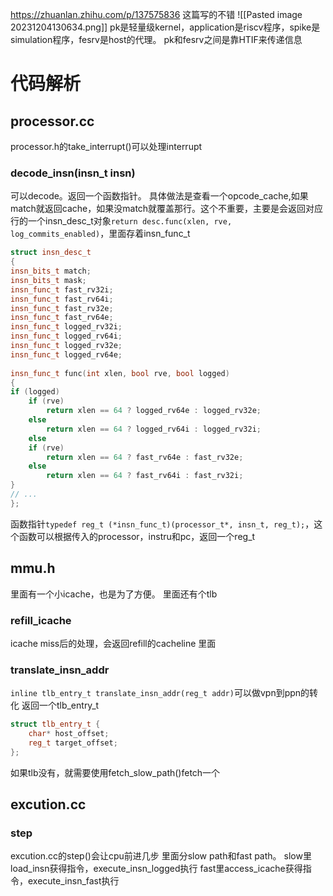 https://zhuanlan.zhihu.com/p/137575836 这篇写的不错
![[Pasted image 20231204130634.png]]
pk是轻量级kernel，application是riscv程序，spike是simulation程序，fesrv是host的代理。
pk和fesrv之间是靠HTIF来传递信息
# 代码解析
## processor.cc
processor.h的take_interrupt()可以处理interrupt
### decode_insn(insn_t insn)
可以decode。返回一个函数指针。
具体做法是查看一个opcode_cache,如果match就返回cache，如果没match就覆盖那行。这个不重要，主要是会返回对应行的一个insn_desc_t对象`return desc.func(xlen, rve, log_commits_enabled)`，里面存着insn_func_t
```cpp
struct insn_desc_t
{
insn_bits_t match;
insn_bits_t mask;
insn_func_t fast_rv32i;
insn_func_t fast_rv64i;
insn_func_t fast_rv32e;
insn_func_t fast_rv64e;
insn_func_t logged_rv32i;
insn_func_t logged_rv64i;
insn_func_t logged_rv32e;
insn_func_t logged_rv64e;
  
insn_func_t func(int xlen, bool rve, bool logged)
{
if (logged)
	if (rve)
		return xlen == 64 ? logged_rv64e : logged_rv32e;
	else
		return xlen == 64 ? logged_rv64i : logged_rv32i;
	else
	if (rve)
		return xlen == 64 ? fast_rv64e : fast_rv32e;
	else
		return xlen == 64 ? fast_rv64i : fast_rv32i;
}
// ...
};
```
函数指针`typedef reg_t (*insn_func_t)(processor_t*, insn_t, reg_t);`，这个函数可以根据传入的processor，instru和pc，返回一个reg_t

## mmu.h
里面有一个小icache，也是为了方便。
里面还有个tlb
### refill_icache
icache miss后的处理，会返回refill的cacheline
里面

### translate_insn_addr
`inline tlb_entry_t translate_insn_addr(reg_t addr)`可以做vpn到ppn的转化
返回一个tlb_entry_t
```cpp
struct tlb_entry_t {
	char* host_offset;
	reg_t target_offset;
};
```
如果tlb没有，就需要使用fetch_slow_path()fetch一个

## excution.cc
### step
excution.cc的step()会让cpu前进几步
里面分slow path和fast path。
slow里load_insn获得指令，execute_insn_logged执行
fast里access_icache获得指令，execute_insn_fast执行

